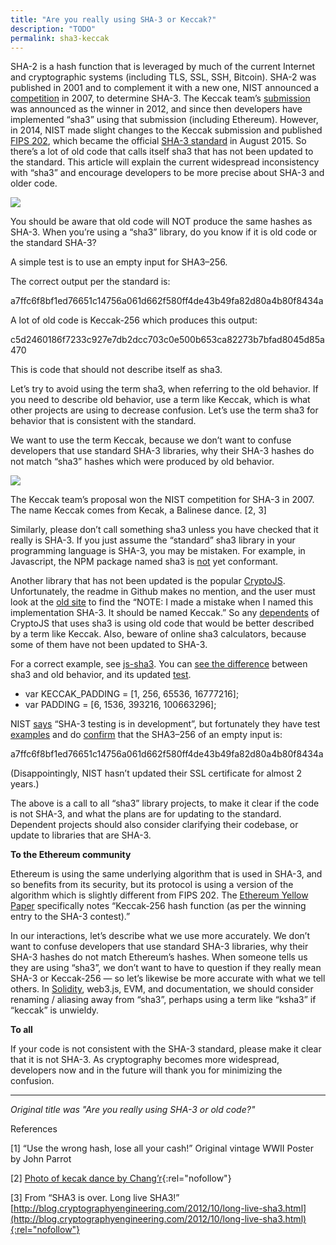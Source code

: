 ```yaml
---
title: "Are you really using SHA-3 or Keccak?"
description: "TODO"
permalink: sha3-keccak
---
```


SHA-2 is a hash function that is leveraged by much of the current Internet and cryptographic systems (including TLS, SSL, SSH, Bitcoin). SHA-2 was published in 2001 and to complement it with a new one, NIST announced a  [competition](https://en.wikipedia.org/wiki/NIST_hash_function_competition)  in 2007, to determine SHA-3. The Keccak team’s  [submission](http://keccak.noekeon.org/Keccak-submission-3.pdf)  was announced as the winner in 2012, and since then developers have implemented “sha3” using that submission (including Ethereum). However, in 2014, NIST made slight changes to the Keccak submission and published  [FIPS 202](https://www.federalregister.gov/articles/2014/05/28/2014-12336/announcing-draft-federal-information-processing-standard-fips-202-sha-3-standard-permutation-based), which became the official  [SHA-3 standard](http://www.nist.gov/itl/csd/201508_sha3.cfm)  in August 2015. So there’s a lot of old code that calls itself sha3 that has not been updated to the standard. This article will explain the current widespread inconsistency with “sha3” and encourage developers to be more precise about SHA-3 and older code.

![](https://miro.medium.com/max/700/1*IBQJaekFqridKV1_LmTJ-g.png)

You should be aware that old code will NOT produce the same hashes as SHA-3. When you’re using a “sha3” library, do you know if it is old code or the standard SHA-3?

A simple test is to use an empty input for SHA3–256.

The correct output per the standard is:

a7ffc6f8bf1ed76651c14756a061d662f580ff4de43b49fa82d80a4b80f8434a

A lot of old code is Keccak-256 which produces this output:

c5d2460186f7233c927e7db2dcc703c0e500b653ca82273b7bfad8045d85a470

This is code that should not describe itself as sha3.

Let’s try to avoid using the term sha3, when referring to the old behavior. If you need to describe old behavior, use a term like Keccak, which is what other projects are using to decrease confusion. Let’s use the term sha3 for behavior that is consistent with the standard.

We want to use the term Keccak, because we don’t want to confuse developers that use standard SHA-3 libraries, why their SHA-3 hashes do not match “sha3” hashes which were produced by old behavior.

![](https://miro.medium.com/max/700/1*EK_0uGNwrRrwXfyiBSCgKg.png)

The Keccak team’s proposal won the NIST competition for SHA-3 in 2007. The name Keccak comes from Kecak, a Balinese dance. [2, 3]

Similarly, please don’t call something sha3 unless you have checked that it really is SHA-3. If you just assume the “standard” sha3 library in your programming language is SHA-3, you may be mistaken. For example, in Javascript, the NPM package named sha3 is  [not](https://github.com/phusion/node-sha3/issues/14)  yet conformant.

Another library that has not been updated is the popular  [CryptoJS](https://github.com/brix/crypto-js). Unfortunately, the readme in Github makes no mention, and the user must look at the  [old site](https://code.google.com/p/crypto-js/#SHA-3)  to find the “NOTE: I made a mistake when I named this implementation SHA-3. It should be named Keccak.” So any  [dependents](https://www.npmjs.com/browse/depended/crypto-js)  of CryptoJS that uses sha3 is using old code that would be better described by a term like Keccak. Also, beware of online sha3 calculators, because some of them have not been updated to SHA-3.

For a correct example, see [js-sha3](https://www.npmjs.com/package/js-sha3). You can  [see the difference](https://github.com/emn178/js-sha3/commit/1fa1812d863a2cea6a6d37552e72e94269534da4#diff-7dc92b0315d7fa1db3ea1dff9cef3f85R22)  between sha3 and old behavior, and its updated [test](https://github.com/emn178/js-sha3/commit/1fa1812d863a2cea6a6d37552e72e94269534da4#diff-04c6e90faac2675aa89e2176d2eec7d8R75).

+  var KECCAK_PADDING = [1, 256, 65536, 16777216];  
+  var PADDING = [6, 1536, 393216, 100663296];

NIST  [says](http://csrc.nist.gov/groups/STM/cavp/index.html)  “SHA-3 testing is in development”, but fortunately they have test  [examples](http://csrc.nist.gov/groups/ST/toolkit/examples.html#aHashing)  and do  [confirm](http://csrc.nist.gov/groups/ST/toolkit/documents/Examples/SHA3-256_Msg0.pdf)  that the SHA3–256 of an empty input is:

a7ffc6f8bf1ed76651c14756a061d662f580ff4de43b49fa82d80a4b80f8434a

(Disappointingly, NIST hasn’t updated their SSL certificate for almost 2 years.)

The above is a call to all “sha3” library projects, to make it clear if the code is not SHA-3, and what the plans are for updating to the standard. Dependent projects should also consider clarifying their codebase, or update to libraries that are SHA-3.

**To the Ethereum community**

Ethereum is using the same underlying algorithm that is used in SHA-3, and so benefits from its security, but its protocol is using a version of the algorithm which is slightly different from FIPS 202. The  [Ethereum Yellow Paper](https://github.com/ethereum/yellowpaper)  specifically notes “Keccak-256 hash function (as per the winning entry to the SHA-3 contest).”

In our interactions, let’s describe what we use more accurately. We don’t want to confuse developers that use standard SHA-3 libraries, why their SHA-3 hashes do not match Ethereum’s hashes. When someone tells us they are using “sha3”, we don’t want to have to question if they really mean SHA-3 or Keccak-256 — so let’s likewise be more accurate with what we tell others. In  [Solidity](https://solidity.readthedocs.org/en/latest/), web3.js, EVM, and documentation, we should consider renaming / aliasing away from “sha3”, perhaps using a term like “ksha3” if “keccak” is unwieldy.

**To all**

If your code is not consistent with the SHA-3 standard, please make it clear that it is not SHA-3. As cryptography becomes more widespread, developers now and in the future will thank you for minimizing the confusion.
* * *
_Original title was "Are you really using SHA-3 or old code?"_

References

[1] “Use the wrong hash, lose all your cash!” Original vintage WWII Poster by John Parrot

[2]  [Photo of kecak dance by Chang’r](https://www.flickr.com/photos/chang-er/4942833101/){:rel="nofollow"}

[3] From “SHA3 is over. Long live SHA3!”  [http://blog.cryptographyengineering.com/2012/10/long-live-sha3.html](http://blog.cryptographyengineering.com/2012/10/long-live-sha3.html){:rel="nofollow"}
